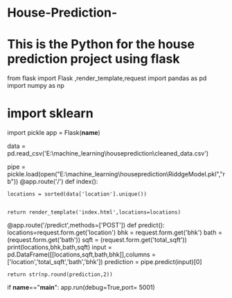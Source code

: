 # House-Prediction-
# This is the Python for the house prediction project using flask 
from flask import Flask ,render_template,request
import pandas as pd
import numpy as np
# import sklearn
import pickle 
app = Flask(__name__)

data = pd.read_csv('E:\machine_learning\houseprediction\cleaned_data.csv')

pipe = pickle.load(open("E:\machine_learning\houseprediction\RiddgeModel.pkl","rb"))
@app.route('/')
def index(): 

    locations = sorted(data['location'].unique())


    return render_template('index.html',locations=locations)



@app.route('/predict',methods=['POST'])
def predict():
    locations=request.form.get('location')
    bhk = request.form.get('bhk')
    bath = (request.form.get('bath'))
    sqft = (request.form.get('total_sqft'))
    print(locations,bhk,bath,sqft)
    input = pd.DataFrame([[locations,sqft,bath,bhk]],columns = ['location','total_sqft','bath','bhk'])
    prediction = pipe.predict(input)[0]


    return str(np.round(prediction,2))
if __name__=="__main__":
    app.run(debug=True,port= 5001)
